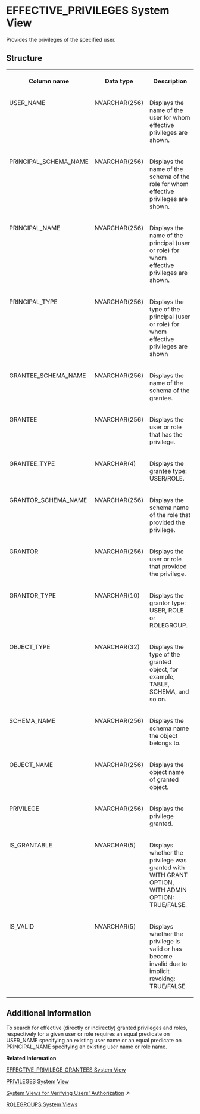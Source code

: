 <!-- loio20a2f3ea75191014a4c1d9b0859b9917 -->

# EFFECTIVE\_PRIVILEGES System View

Provides the privileges of the specified user.



<a name="loio20a2f3ea75191014a4c1d9b0859b9917___e_f_f_e_c_t_i_v_e__p_r_i_v_i_l_e_g_e_s_1struct_EFFECTIVE_PRIVILEGES"/>

## Structure


<table>
<tr>
<th valign="top">

Column name



</th>
<th valign="top">

Data type



</th>
<th valign="top">

Description



</th>
</tr>
<tr>
<td valign="top">

USER\_NAME



</td>
<td valign="top">

NVARCHAR\(256\)



</td>
<td valign="top">

Displays the name of the user for whom effective privileges are shown.



</td>
</tr>
<tr>
<td valign="top">

PRINCIPAL\_SCHEMA\_NAME



</td>
<td valign="top">

NVARCHAR\(256\)



</td>
<td valign="top">

Displays the name of the schema of the role for whom effective privileges are shown.



</td>
</tr>
<tr>
<td valign="top">

PRINCIPAL\_NAME



</td>
<td valign="top">

NVARCHAR\(256\)



</td>
<td valign="top">

Displays the name of the principal \(user or role\) for whom effective privileges are shown.



</td>
</tr>
<tr>
<td valign="top">

PRINCIPAL\_TYPE



</td>
<td valign="top">

NVARCHAR\(256\)



</td>
<td valign="top">

Displays the type of the principal \(user or role\) for whom effective privileges are shown



</td>
</tr>
<tr>
<td valign="top">

GRANTEE\_SCHEMA\_NAME



</td>
<td valign="top">

NVARCHAR\(256\)



</td>
<td valign="top">

Displays the name of the schema of the grantee.



</td>
</tr>
<tr>
<td valign="top">

GRANTEE



</td>
<td valign="top">

NVARCHAR\(256\)



</td>
<td valign="top">

Displays the user or role that has the privilege.



</td>
</tr>
<tr>
<td valign="top">

GRANTEE\_TYPE



</td>
<td valign="top">

NVARCHAR\(4\)



</td>
<td valign="top">

Displays the grantee type: USER/ROLE.



</td>
</tr>
<tr>
<td valign="top">

GRANTOR\_SCHEMA\_NAME



</td>
<td valign="top">

NVARCHAR\(256\)



</td>
<td valign="top">

Displays the schema name of the role that provided the privilege.



</td>
</tr>
<tr>
<td valign="top">

GRANTOR



</td>
<td valign="top">

NVARCHAR\(256\)



</td>
<td valign="top">

Displays the user or role that provided the privilege.



</td>
</tr>
<tr>
<td valign="top">

GRANTOR\_TYPE



</td>
<td valign="top">

NVARCHAR\(10\)



</td>
<td valign="top">

Displays the grantor type: USER, ROLE or ROLEGROUP.



</td>
</tr>
<tr>
<td valign="top">

OBJECT\_TYPE



</td>
<td valign="top">

NVARCHAR\(32\)



</td>
<td valign="top">

Displays the type of the granted object, for example, TABLE, SCHEMA, and so on.



</td>
</tr>
<tr>
<td valign="top">

SCHEMA\_NAME



</td>
<td valign="top">

NVARCHAR\(256\)



</td>
<td valign="top">

Displays the schema name the object belongs to.



</td>
</tr>
<tr>
<td valign="top">

OBJECT\_NAME



</td>
<td valign="top">

NVARCHAR\(256\)



</td>
<td valign="top">

Displays the object name of granted object.



</td>
</tr>
<tr>
<td valign="top">

PRIVILEGE



</td>
<td valign="top">

NVARCHAR\(256\)



</td>
<td valign="top">

Displays the privilege granted.



</td>
</tr>
<tr>
<td valign="top">

IS\_GRANTABLE



</td>
<td valign="top">

NVARCHAR\(5\)



</td>
<td valign="top">

Displays whether the privilege was granted with WITH GRANT OPTION, WITH ADMIN OPTION: TRUE/FALSE.



</td>
</tr>
<tr>
<td valign="top">

IS\_VALID



</td>
<td valign="top">

NVARCHAR\(5\)



</td>
<td valign="top">

Displays whether the privilege is valid or has become invalid due to implicit revoking: TRUE/FALSE.



</td>
</tr>
</table>



<a name="loio20a2f3ea75191014a4c1d9b0859b9917__section_ejg_5dk_h2b"/>

## Additional Information

To search for effective \(directly or indirectly\) granted privileges and roles, respectively for a given user or role requires an equal predicate on USER\_NAME specifying an existing user name or an equal predicate on PRINCIPAL\_NAME specifying an existing user name or role name.

**Related Information**  


[EFFECTIVE\_PRIVILEGE\_GRANTEES System View](effective-privilege-grantees-system-view-2a8987c.md "Provides information about who was granted (explicitly or implicitly via roles) a specified privilege.")

[PRIVILEGES System View](privileges-system-view-20cc29b.md "Provides information about available privileges.")

[System Views for Verifying Users&apos; Authorization](https://help.sap.com/viewer/c82f8d6a84c147f8b78bf6416dae7290/2023_2_QRC/en-US/ddae823e3b27477ea4c949607eebc435.html "You can query several system views to get detailed information about exactly which privileges and roles users have and how they come to have them. This can help you to understand why a user is authorized to perform particular actions, access particular data, or not.") :arrow_upper_right:

[ROLEGROUPS System Views](rolegroups-system-views-5e2b4b9.md "Shows available role groups.")

